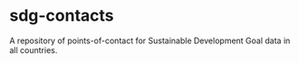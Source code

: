 # sdg-contacts
A repository of points-of-contact for Sustainable Development Goal data in all countries.
